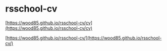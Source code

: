 # rsschool-cv

[https://wood85.github.io/rsschool-cv/cv](https://wood85.github.io/rsschool-cv/cv)

[https://wood85.github.io/rsschool-cv/](https://wood85.github.io/rsschool-cv/)